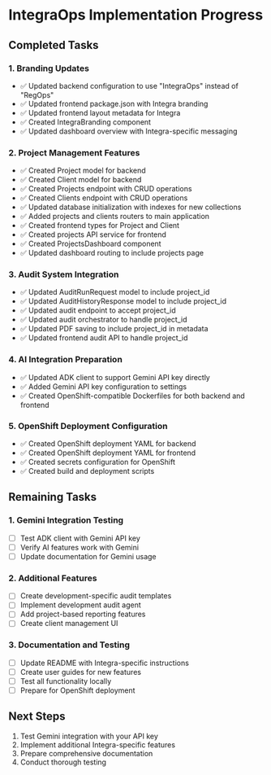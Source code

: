 # IntegraOps Implementation Progress

## Completed Tasks

### 1. Branding Updates
- ✅ Updated backend configuration to use "IntegraOps" instead of "RegOps"
- ✅ Updated frontend package.json with Integra branding
- ✅ Updated frontend layout metadata for Integra
- ✅ Created IntegraBranding component
- ✅ Updated dashboard overview with Integra-specific messaging

### 2. Project Management Features
- ✅ Created Project model for backend
- ✅ Created Client model for backend
- ✅ Created Projects endpoint with CRUD operations
- ✅ Created Clients endpoint with CRUD operations
- ✅ Updated database initialization with indexes for new collections
- ✅ Added projects and clients routers to main application
- ✅ Created frontend types for Project and Client
- ✅ Created projects API service for frontend
- ✅ Created ProjectsDashboard component
- ✅ Updated dashboard routing to include projects page

### 3. Audit System Integration
- ✅ Updated AuditRunRequest model to include project_id
- ✅ Updated AuditHistoryResponse model to include project_id
- ✅ Updated audit endpoint to accept project_id
- ✅ Updated audit orchestrator to handle project_id
- ✅ Updated PDF saving to include project_id in metadata
- ✅ Updated frontend audit API to handle project_id

### 4. AI Integration Preparation
- ✅ Updated ADK client to support Gemini API key directly
- ✅ Added Gemini API key configuration to settings
- ✅ Created OpenShift-compatible Dockerfiles for both backend and frontend

### 5. OpenShift Deployment Configuration
- ✅ Created OpenShift deployment YAML for backend
- ✅ Created OpenShift deployment YAML for frontend
- ✅ Created secrets configuration for OpenShift
- ✅ Created build and deployment scripts

## Remaining Tasks

### 1. Gemini Integration Testing
- [ ] Test ADK client with Gemini API key
- [ ] Verify AI features work with Gemini
- [ ] Update documentation for Gemini usage

### 2. Additional Features
- [ ] Create development-specific audit templates
- [ ] Implement development audit agent
- [ ] Add project-based reporting features
- [ ] Create client management UI

### 3. Documentation and Testing
- [ ] Update README with Integra-specific instructions
- [ ] Create user guides for new features
- [ ] Test all functionality locally
- [ ] Prepare for OpenShift deployment

## Next Steps

1. Test Gemini integration with your API key
2. Implement additional Integra-specific features
3. Prepare comprehensive documentation
4. Conduct thorough testing